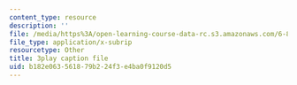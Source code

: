 ```yaml
---
content_type: resource
description: ''
file: /media/https%3A/open-learning-course-data-rc.s3.amazonaws.com/6-849-geometric-folding-algorithms-linkages-origami-polyhedra-fall-2012/b182e063561879b224f3e4ba0f9120d5_J2uMjEDsE6s.srt
file_type: application/x-subrip
resourcetype: Other
title: 3play caption file
uid: b182e063-5618-79b2-24f3-e4ba0f9120d5
---
```

